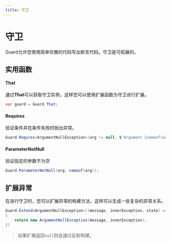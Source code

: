 ```yaml
---
title: 守卫
---
```


# 守卫

Guard允许您使用简单优雅的代码写出断言代码。守卫是可拓展的。

## 实用函数

#### That

通过**That**可以获取守卫实例，这样您可以使用扩展函数为守卫进行扩展。

```csharp
var guard = Guard.That;
```

#### Requires

验证条件并在条件失败时抛出异常。

```csharp
Guard.Requres<ArgumentNullException>(arg != null, $"Argument {nameof(arg)} cannot be null.");
```

#### ParameterNotNull

验证指定的参数不为空

```csharp
Guard.ParameterNotNull(arg, nameof(arg));
```

## 扩展异常

在进行守卫时，您可以扩展异常的构建方法，这样可以生成一些复杂的异常关系。

```csharp
Guard.Extend<ArgumentNullException>((message, innerException, state) =>
{
    return new ArgumentNullException(message, innerException);
})
```

> 如果扩展返回`null`则会通过反射构建。